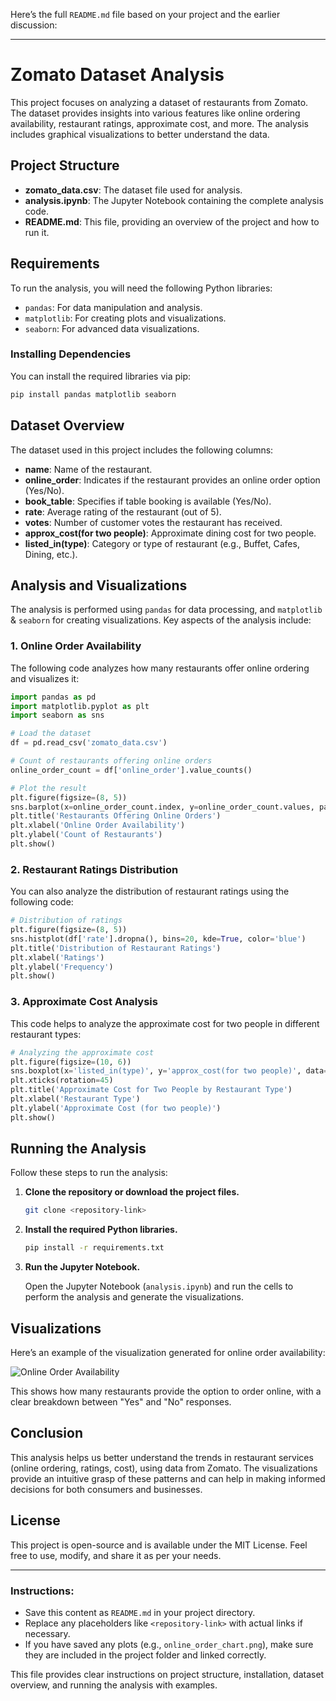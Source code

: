Here’s the full `README.md` file based on your project and the earlier discussion:

---

# Zomato Dataset Analysis

This project focuses on analyzing a dataset of restaurants from Zomato. The dataset provides insights into various features like online ordering availability, restaurant ratings, approximate cost, and more. The analysis includes graphical visualizations to better understand the data.

## Project Structure

- **zomato_data.csv**: The dataset file used for analysis.
- **analysis.ipynb**: The Jupyter Notebook containing the complete analysis code.
- **README.md**: This file, providing an overview of the project and how to run it.

## Requirements

To run the analysis, you will need the following Python libraries:
- `pandas`: For data manipulation and analysis.
- `matplotlib`: For creating plots and visualizations.
- `seaborn`: For advanced data visualizations.

### Installing Dependencies

You can install the required libraries via pip:

```bash
pip install pandas matplotlib seaborn
```

## Dataset Overview

The dataset used in this project includes the following columns:

- **name**: Name of the restaurant.
- **online_order**: Indicates if the restaurant provides an online order option (Yes/No).
- **book_table**: Specifies if table booking is available (Yes/No).
- **rate**: Average rating of the restaurant (out of 5).
- **votes**: Number of customer votes the restaurant has received.
- **approx_cost(for two people)**: Approximate dining cost for two people.
- **listed_in(type)**: Category or type of restaurant (e.g., Buffet, Cafes, Dining, etc.).

## Analysis and Visualizations

The analysis is performed using `pandas` for data processing, and `matplotlib` & `seaborn` for creating visualizations. Key aspects of the analysis include:

### 1. Online Order Availability

The following code analyzes how many restaurants offer online ordering and visualizes it:

```python
import pandas as pd
import matplotlib.pyplot as plt
import seaborn as sns

# Load the dataset
df = pd.read_csv('zomato_data.csv')

# Count of restaurants offering online orders
online_order_count = df['online_order'].value_counts()

# Plot the result
plt.figure(figsize=(8, 5))
sns.barplot(x=online_order_count.index, y=online_order_count.values, palette='coolwarm')
plt.title('Restaurants Offering Online Orders')
plt.xlabel('Online Order Availability')
plt.ylabel('Count of Restaurants')
plt.show()
```

### 2. Restaurant Ratings Distribution

You can also analyze the distribution of restaurant ratings using the following code:

```python
# Distribution of ratings
plt.figure(figsize=(8, 5))
sns.histplot(df['rate'].dropna(), bins=20, kde=True, color='blue')
plt.title('Distribution of Restaurant Ratings')
plt.xlabel('Ratings')
plt.ylabel('Frequency')
plt.show()
```

### 3. Approximate Cost Analysis

This code helps to analyze the approximate cost for two people in different restaurant types:

```python
# Analyzing the approximate cost
plt.figure(figsize=(10, 6))
sns.boxplot(x='listed_in(type)', y='approx_cost(for two people)', data=df, palette='Set2')
plt.xticks(rotation=45)
plt.title('Approximate Cost for Two People by Restaurant Type')
plt.xlabel('Restaurant Type')
plt.ylabel('Approximate Cost (for two people)')
plt.show()
```

## Running the Analysis

Follow these steps to run the analysis:

1. **Clone the repository or download the project files.**
   
   ```bash
   git clone <repository-link>
   ```

2. **Install the required Python libraries.**
   
   ```bash
   pip install -r requirements.txt
   ```

3. **Run the Jupyter Notebook.**
   
   Open the Jupyter Notebook (`analysis.ipynb`) and run the cells to perform the analysis and generate the visualizations.

## Visualizations

Here’s an example of the visualization generated for online order availability:

![Online Order Availability](online_order_chart.png)

This shows how many restaurants provide the option to order online, with a clear breakdown between "Yes" and "No" responses.

## Conclusion

This analysis helps us better understand the trends in restaurant services (online ordering, ratings, cost), using data from Zomato. The visualizations provide an intuitive grasp of these patterns and can help in making informed decisions for both consumers and businesses.

## License

This project is open-source and is available under the MIT License. Feel free to use, modify, and share it as per your needs.

---

### Instructions:
- Save this content as `README.md` in your project directory.
- Replace any placeholders like `<repository-link>` with actual links if necessary.
- If you have saved any plots (e.g., `online_order_chart.png`), make sure they are included in the project folder and linked correctly.

This file provides clear instructions on project structure, installation, dataset overview, and running the analysis with examples.
